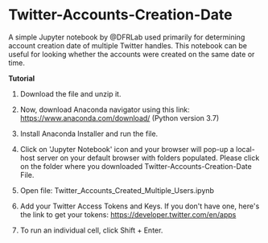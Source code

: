# Twitter-Accounts-Creation-Date

A simple Jupyter notebook by @DFRLab used primarily for determining account creation date of multiple Twitter handles.
This notebook can be useful for looking whether the accounts were created on the same date or time. 


**Tutorial**

1. Download the file and unzip it. 

2. Now, download Anaconda navigator using this link: https://www.anaconda.com/download/
(Python version 3.7)

3. Install Anaconda Installer and run the file. 

5. Click on 'Jupyter Notebook' icon and your browser will pop-up a local-host server on your default browser with folders populated. 
Please click on the folder where you downloaded Twitter-Accounts-Creation-Date File. 

6. Open file: Twitter_Accounts_Created_Multiple_Users.ipynb

7. Add your Twitter Access Tokens and Keys. If you don't have one, here's the link to get your tokens: https://developer.twitter.com/en/apps

8. To run an individual cell, click Shift + Enter. 



